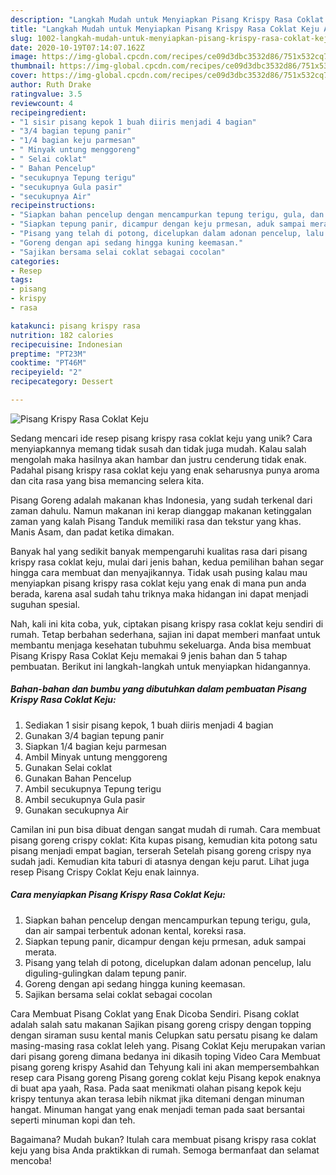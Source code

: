 ```yaml
---
description: "Langkah Mudah untuk Menyiapkan Pisang Krispy Rasa Coklat Keju Anti Gagal"
title: "Langkah Mudah untuk Menyiapkan Pisang Krispy Rasa Coklat Keju Anti Gagal"
slug: 1002-langkah-mudah-untuk-menyiapkan-pisang-krispy-rasa-coklat-keju-anti-gagal
date: 2020-10-19T07:14:07.162Z
image: https://img-global.cpcdn.com/recipes/ce09d3dbc3532d86/751x532cq70/pisang-krispy-rasa-coklat-keju-foto-resep-utama.jpg
thumbnail: https://img-global.cpcdn.com/recipes/ce09d3dbc3532d86/751x532cq70/pisang-krispy-rasa-coklat-keju-foto-resep-utama.jpg
cover: https://img-global.cpcdn.com/recipes/ce09d3dbc3532d86/751x532cq70/pisang-krispy-rasa-coklat-keju-foto-resep-utama.jpg
author: Ruth Drake
ratingvalue: 3.5
reviewcount: 4
recipeingredient:
- "1 sisir pisang kepok 1 buah diiris menjadi 4 bagian"
- "3/4 bagian tepung panir"
- "1/4 bagian keju parmesan"
- " Minyak untung menggoreng"
- " Selai coklat"
- " Bahan Pencelup"
- "secukupnya Tepung terigu"
- "secukupnya Gula pasir"
- "secukupnya Air"
recipeinstructions:
- "Siapkan bahan pencelup dengan mencampurkan tepung terigu, gula, dan air sampai terbentuk adonan kental, koreksi rasa."
- "Siapkan tepung panir, dicampur dengan keju prmesan, aduk sampai merata."
- "Pisang yang telah di potong, dicelupkan dalam adonan pencelup, lalu diguling-gulingkan dalam tepung panir."
- "Goreng dengan api sedang hingga kuning keemasan."
- "Sajikan bersama selai coklat sebagai cocolan"
categories:
- Resep
tags:
- pisang
- krispy
- rasa

katakunci: pisang krispy rasa 
nutrition: 182 calories
recipecuisine: Indonesian
preptime: "PT23M"
cooktime: "PT46M"
recipeyield: "2"
recipecategory: Dessert

---
```



![Pisang Krispy Rasa Coklat Keju](https://img-global.cpcdn.com/recipes/ce09d3dbc3532d86/751x532cq70/pisang-krispy-rasa-coklat-keju-foto-resep-utama.jpg)

Sedang mencari ide resep pisang krispy rasa coklat keju yang unik? Cara menyiapkannya memang tidak susah dan tidak juga mudah. Kalau salah mengolah maka hasilnya akan hambar dan justru cenderung tidak enak. Padahal pisang krispy rasa coklat keju yang enak seharusnya punya aroma dan cita rasa yang bisa memancing selera kita.

Pisang Goreng adalah makanan khas Indonesia, yang sudah terkenal dari zaman dahulu. Namun makanan ini kerap dianggap makanan ketinggalan zaman yang kalah Pisang Tanduk memiliki rasa dan tekstur yang khas. Manis Asam, dan padat ketika dimakan.

Banyak hal yang sedikit banyak mempengaruhi kualitas rasa dari pisang krispy rasa coklat keju, mulai dari jenis bahan, kedua pemilihan bahan segar hingga cara membuat dan menyajikannya. Tidak usah pusing kalau mau menyiapkan pisang krispy rasa coklat keju yang enak di mana pun anda berada, karena asal sudah tahu triknya maka hidangan ini dapat menjadi suguhan spesial.


Nah, kali ini kita coba, yuk, ciptakan pisang krispy rasa coklat keju sendiri di rumah. Tetap berbahan sederhana, sajian ini dapat memberi manfaat untuk membantu menjaga kesehatan tubuhmu sekeluarga. Anda bisa membuat Pisang Krispy Rasa Coklat Keju memakai 9 jenis bahan dan 5 tahap pembuatan. Berikut ini langkah-langkah untuk menyiapkan hidangannya.

<!--inarticleads1-->

##### Bahan-bahan dan bumbu yang dibutuhkan dalam pembuatan Pisang Krispy Rasa Coklat Keju:

1. Sediakan 1 sisir pisang kepok, 1 buah diiris menjadi 4 bagian
1. Gunakan 3/4 bagian tepung panir
1. Siapkan 1/4 bagian keju parmesan
1. Ambil  Minyak untung menggoreng
1. Gunakan  Selai coklat
1. Gunakan  Bahan Pencelup
1. Ambil secukupnya Tepung terigu
1. Ambil secukupnya Gula pasir
1. Gunakan secukupnya Air


Camilan ini pun bisa dibuat dengan sangat mudah di rumah. Cara membuat pisang goreng crispy coklat: Kita kupas pisang, kemudian kita potong satu pisang menjadi empat bagian, terserah Setelah pisang goreng crispy nya sudah jadi. Kemudian kita taburi di atasnya dengan keju parut. Lihat juga resep Pisang Crispy Coklat Keju enak lainnya. 

<!--inarticleads2-->

##### Cara menyiapkan Pisang Krispy Rasa Coklat Keju:

1. Siapkan bahan pencelup dengan mencampurkan tepung terigu, gula, dan air sampai terbentuk adonan kental, koreksi rasa.
1. Siapkan tepung panir, dicampur dengan keju prmesan, aduk sampai merata.
1. Pisang yang telah di potong, dicelupkan dalam adonan pencelup, lalu diguling-gulingkan dalam tepung panir.
1. Goreng dengan api sedang hingga kuning keemasan.
1. Sajikan bersama selai coklat sebagai cocolan


Cara Membuat Pisang Coklat yang Enak Dicoba Sendiri. Pisang coklat adalah salah satu makanan Sajikan pisang goreng crispy dengan topping dengan siraman susu kental manis Celupkan satu persatu pisang ke dalam masing-masing rasa coklat leleh yang. Pisang Coklat Keju merupakan varian dari pisang goreng dimana bedanya ini dikasih toping Video Cara Membuat pisang goreng krispy Asahid dan Tehyung kali ini akan mempersembahkan resep cara Pisang goreng Pisang goreng coklat keju Pisang kepok enaknya di buat apa yaah, Rasa. Pada saat menikmati olahan pisang kepok keju krispy tentunya akan terasa lebih nikmat jika ditemani dengan minuman hangat. Minuman hangat yang enak menjadi teman pada saat bersantai seperti minuman kopi dan teh. 

Bagaimana? Mudah bukan? Itulah cara membuat pisang krispy rasa coklat keju yang bisa Anda praktikkan di rumah. Semoga bermanfaat dan selamat mencoba!

